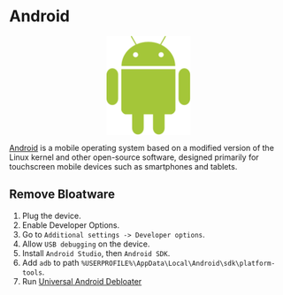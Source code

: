 # Android

<p align="center"><img align="center" width="30%" height="30%" src="assets/android.svg"></p>

[Android](https://www.android.com/) is a mobile operating system based on a modified version of the Linux kernel and other open-source software, designed primarily for touchscreen mobile devices such as smartphones and tablets.

## Remove Bloatware

1. Plug the device.
2. Enable Developer Options.
3. Go to `Additional settings -> Developer options`.
4. Allow `USB debugging` on the device.
5. Install `Android Studio`, then `Android SDK`.
6. Add `adb` to path `%USERPROFILE%\AppData\Local\Android\sdk\platform-tools`.
7. Run [Universal Android Debloater](https://github.com/0x192/universal-android-debloater)

